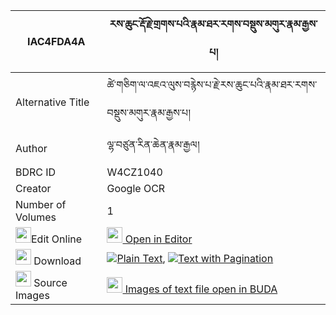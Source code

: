 |IAC4FDA4A|རས་ཆུང་རྡོ་རྗེ་གྲགས་པའི་རྣམ་ཐར་རགས་བསྡུས་མགུར་རྣམ་རྒྱས་པ། 
| --- | --- 
|Alternative Title |ཚེ་གཅིག་ལ་འཇའ་ལུས་བརྙེས་པ་རྗེ་རས་ཆུང་པའི་རྣམ་ཐར་རགས་བསྡུས་མགུར་རྣམ་རྒྱས་པ།
|Author| ལྷ་བཙུན་རིན་ཆེན་རྣམ་རྒྱལ།
|BDRC ID | W4CZ1040
|Creator | Google OCR
|Number of Volumes| 1
|<img width="25" src="https://img.icons8.com/color/25/000000/edit-property.png">Edit Online| [<img width="25" src="https://avatars.githubusercontent.com/u/45091458?s=200&v=4"> Open in Editor](http://editor.openpecha.org/IAC4FDA4A)
|<img width="25" src="https://img.icons8.com/fluent/48/000000/download-2.png"/>  Download | [![](https://img.icons8.com/color/20/000000/txt.png)Plain Text](https://github.com/Openpecha/IAC4FDA4A/releases/download/v1/re_chung_dorje_drakpa_i_namtar_plain_IAC4FDA4A.zip), [![](https://img.icons8.com/color/20/000000/txt.png)Text with Pagination](https://github.com/Openpecha/IAC4FDA4A/releases/download/v1/re_chung_dorje_drakpa_i_namtar_pages_IAC4FDA4A.zip)
|<img width="25" src="https://img.icons8.com/plasticine/100/000000/pictures-folder.png"/>  Source Images | [<img width="25" src="https://library.bdrc.io/icons/BUDA-small.svg"> Images of text file open in BUDA](https://library.bdrc.io/show/bdr:W4CZ1040)